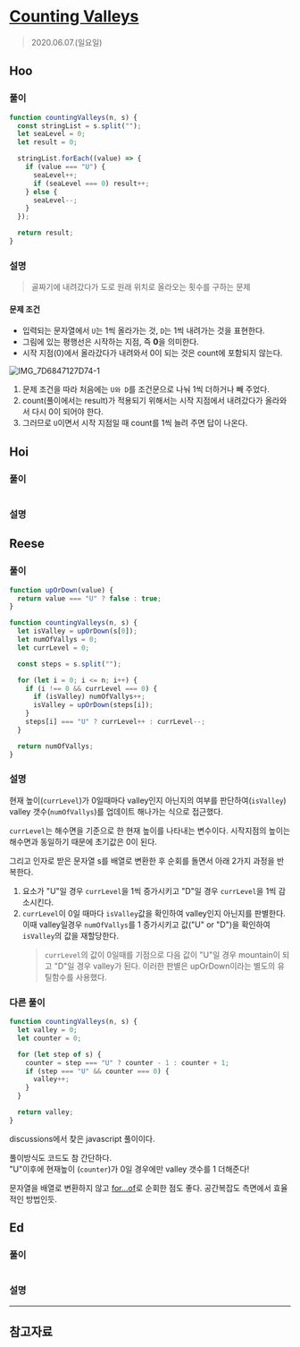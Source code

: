 # [Counting Valleys](https://www.hackerrank.com/challenges/counting-valleys/problem?h_l=interview&playlist_slugs%5B%5D=interview-preparation-kit&playlist_slugs%5B%5D=warmup)

> 2020.06.07.(일요일)

## Hoo

### 풀이

```js
function countingValleys(n, s) {
  const stringList = s.split("");
  let seaLevel = 0;
  let result = 0;

  stringList.forEach((value) => {
    if (value === "U") {
      seaLevel++;
      if (seaLevel === 0) result++;
    } else {
      seaLevel--;
    }
  });

  return result;
}
```

### 설명

> 골짜기에 내려갔다가 도로 원래 위치로 올라오는 횟수를 구하는 문제

#### 문제 조건

- 입력되는 문자열에서 `U`는 1씩 올라가는 것, `D`는 1씩 내려가는 것을 표현한다.
- 그림에 있는 평행선은 시작하는 지점, 즉 **0**을 의미한다.
- 시작 지점(0)에서 올라갔다가 내려와서 0이 되는 것은 count에 포함되지 않는다.

![IMG_7D6847127D74-1](https://user-images.githubusercontent.com/30427711/83962561-5a9f9980-a8d9-11ea-99e2-aab9ad0d4a4c.jpeg)

1. 문제 조건을 따라 처음에는 `U와 D`를 조건문으로 나눠 1씩 더하거나 빼 주었다.
2. count(풀이에서는 result)가 적용되기 위해서는 시작 지점에서 내려갔다가 올라와서 다시 0이 되어야 한다.
3. 그러므로 `U`이면서 시작 지점일 때 count를 1씩 늘려 주면 답이 나온다.

## Hoi

### 풀이

```js
```

### 설명

## Reese

### 풀이

```js
function upOrDown(value) {
  return value === "U" ? false : true;
}

function countingValleys(n, s) {
  let isValley = upOrDown(s[0]);
  let numOfVallys = 0;
  let currLevel = 0;

  const steps = s.split("");

  for (let i = 0; i <= n; i++) {
    if (i !== 0 && currLevel === 0) {
      if (isValley) numOfVallys++;
      isValley = upOrDown(steps[i]);
    }
    steps[i] === "U" ? currLevel++ : currLevel--;
  }

  return numOfVallys;
}
```

### 설명

현재 높이(`currLevel`)가 0일때마다 valley인지 아닌지의 여부를 판단하여(`isValley`) valley 갯수(`numOfVallys`)를 업데이트 해나가는 식으로 접근했다.

`currLevel`는 해수면을 기준으로 한 현재 높이를 나타내는 변수이다. 시작지점의 높이는 해수면과 동일하기 때문에 초기값은 0이 된다.

그리고 인자로 받은 문자열 s를 배열로 변환한 후 순회를 돌면서 아래 2가지 과정을 반복한다.

1. 요소가 "U"일 경우 `currLevel`을 1씩 증가시키고 "D"일 경우 `currLevel`을 1씩 감소시킨다.
2. `currLevel`이 0일 때마다 `isValley`값을 확인하여 valley인지 아닌지를 판별한다. 이때 valley일경우 `numOfVallys`를 1 증가시키고 값("U" or "D")을 확인하여 `isValley`의 값을 재할당한다.
   > `currLevel`의 값이 0일때를 기점으로 다음 값이 "U"일 경우 mountain이 되고 "D"일 경우 valley가 된다. 이러한 판별은 upOrDown이라는 별도의 유틸함수를 사용했다.

### 다른 풀이

```js
function countingValleys(n, s) {
  let valley = 0;
  let counter = 0;

  for (let step of s) {
    counter = step === "U" ? counter - 1 : counter + 1;
    if (step === "U" && counter === 0) {
      valley++;
    }
  }

  return valley;
}
```

discussions에서 찾은 javascript 풀이이다.

풀이방식도 코드도 참 간단하다.<br />"U"이후에 현재높이 (`counter`)가 0일 경우에만 valley 갯수를 1 더해준다!

문자열을 배열로 변환하지 않고 [for...of](https://developer.mozilla.org/en-US/docs/Web/JavaScript/Reference/Statements/for...of)로 순회한 점도 좋다. 공간복잡도 측면에서 효율적인 방법인듯.

## Ed

### 풀이

```js
```

### 설명

---

## 참고자료

